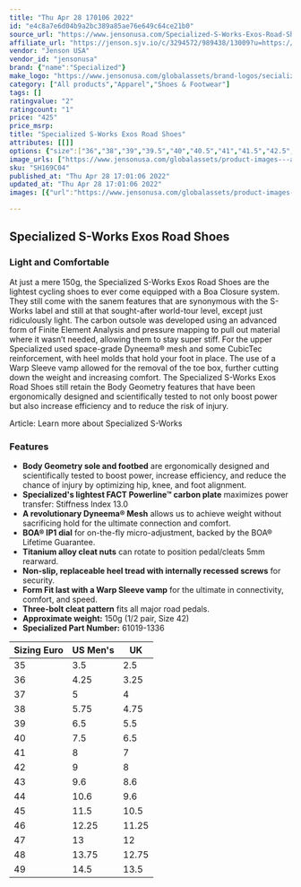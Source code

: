 ```yaml
---
title: "Thu Apr 28 170106 2022"
id: "e4c8a7e6d04b9a2bc389a85ae76e649c64ce21b0"
source_url: "https://www.jensonusa.com/Specialized-S-Works-Exos-Road-Shoes"
affiliate_url: "https://jenson.sjv.io/c/3294572/989438/13009?u=https://www.jensonusa.com/Specialized-S-Works-Exos-Road-Shoes"
vendor: "Jenson USA"
vendor_id: "jensonusa"
brand: {"name":"Specialized"}
make_logo: "https://www.jensonusa.com/globalassets/brand-logos/secialized-logo.png"
category: ["All products","Apparel","Shoes & Footwear"]
tags: []
ratingvalue: "2"
ratingcount: "1"
price: "425"
price_msrp: 
title: "Specialized S-Works Exos Road Shoes"
attributes: [[]]
options: {"size":["36","38","39","39.5","40","40.5","41","41.5","42.5","43","43.5","44","44.5","45","45.5","46","46.5","47","48","49"],"color":["Black"],"availability":"Only 2 Left"}
image_urls: ["https://www.jensonusa.com/globalassets/product-images---all-assets/specialized/sh169c04_1-black.jpg","https://www.jensonusa.com/globalassets/product-images---all-assets/specialized/sh169c04-black.jpg","https://www.jensonusa.com/globalassets/product-images---all-assets/specialized/sh169c04_2-black.jpeg"]
sku: "SH169C04"
published_at: "Thu Apr 28 17:01:06 2022"
updated_at: "Thu Apr 28 17:01:06 2022"
images: [{"url":"https://www.jensonusa.com/globalassets/product-images---all-assets/specialized/sh169c04_1-black.jpg","path":"full/b1a0f7a7f0baf3f2cfe696439cd52dc1bca98fea.jpg","checksum":"f9e01d5c41bb9a79528c5e7ccaf23baf","status":"downloaded"},{"url":"https://www.jensonusa.com/globalassets/product-images---all-assets/specialized/sh169c04-black.jpg","path":"full/4e5e9ec5524e1ebe659b37d7ac932af2a8c05d7b.jpg","checksum":"fc3e5f1a2c8431152fa8a1137b573ced","status":"downloaded"},{"url":"https://www.jensonusa.com/globalassets/product-images---all-assets/specialized/sh169c04_2-black.jpeg","path":"full/be5d4b921d71e5926206d47f787593792b63ece1.jpg","checksum":"4b5d013b75b327baad885b5f4d670a5d","status":"downloaded"}]

---
```

## Specialized S-Works Exos Road Shoes

### Light and Comfortable

At just a mere 150g, the Specialized S-Works Exos Road Shoes are the lightest
cycling shoes to ever come equipped with a Boa Closure system. They still come
with the sanem features that are synonymous with the S-Works label and still
at that sought-after world-tour level, except just ridiculously light. The
carbon outsole was developed using an advanced form of Finite Element Analysis
and pressure mapping to pull out material where it wasn’t needed, allowing
them to stay super stiff. For the upper Specialized used space-grade Dyneema®
mesh and some CubicTec reinforcement, with heel molds that hold your foot in
place. The use of a Warp Sleeve vamp allowed for the removal of the toe box,
further cutting down the weight and increasing comfort. The Specialized
S-Works Exos Road Shoes still retain the Body Geometry features that have been
ergonomically designed and scientifically tested to not only boost power but
also increase efficiency and to reduce the risk of injury.

Article: Learn more about Specialized S-Works

### Features

  * **Body Geometry sole and footbed** are ergonomically designed and scientifically tested to boost power, increase efficiency, and reduce the chance of injury by optimizing hip, knee, and foot alignment.
  * **Specialized's lightest FACT Powerline™ carbon plate** maximizes power transfer: Stiffness Index 13.0
  * **A revolutionary Dyneema® Mesh** allows us to achieve weight without sacrificing hold for the ultimate connection and comfort.
  * **BOA® IP1 dial** for on-the-fly micro-adjustment, backed by the BOA® Lifetime Guarantee.
  * **Titanium alloy cleat nuts** can rotate to position pedal/cleats 5mm rearward.
  * **Non-slip, replaceable heel tread with internally recessed screws** for security.
  * **Form Fit last with a Warp Sleeve vamp** for the ultimate in connectivity, comfort, and speed.
  * **Three-bolt cleat pattern** fits all major road pedals.
  * **Approximate weight:** 150g (1/2 pair, Size 42)
  * **Specialized Part Number:** 61019-1336

Sizing Euro| US Men's| UK  
---|---|---  
35 | 3.5 | 2.5  
36 | 4.25 | 3.25  
37 | 5 | 4  
38 | 5.75 | 4.75  
39 | 6.5 | 5.5  
40 | 7.5 | 6.5  
41 | 8 | 7  
42 | 9 | 8  
43 | 9.6 | 8.6  
44 | 10.6 | 9.6  
45 | 11.5 | 10.5  
46 | 12.25 | 11.25  
47 | 13 | 12  
48 | 13.75 | 12.75  
49 | 14.5 | 13.5

